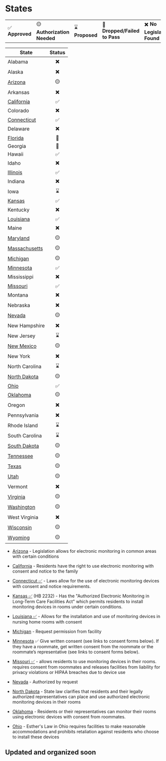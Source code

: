 # States

|   |   |   |   |   |
|---|---|---|---|---|
| ✅ **Approved** | 🟡 **Authorization Needed** | ⌛ **Proposed** | 🚫 **Dropped/Failed to Pass** | ✖️ **No Legislation Found** |


| State | Status |
|---|:---:|
| Alabama |✖️|
| Alaska |✖️|
| [Arizona](https://des.az.gov/sites/default/files/media/DDD_Provider_Manual_Chapter_42_Electronic_Monitoring_in_Program_Sites.pdf) |🟡|
| Arkansas |✖️|
| [California](https://healthworkforce.ucsf.edu/remote-monitoring-technology-long-term-care)  | ✅ |
| Colorado |✖️|
| [Connecticut](https://portal.ct.gov/ltcop/resident-technology-and-camera-use-in-long-term-care) |✅| 
| Delaware |✖️|
| [Florida](https://www.forddean.com/blog/2023/04/new-bill-could-allow-electronic-monitoring-devices-in-florida-long-term-care-facilities/) |🚫|
| Georgia |🚫|
| Hawaii |✅|
| Idaho |✖️|
| [Illinois](https://ilaging.illinois.gov/content/dam/soi/en/web/aging/programs/ltcombudsman/documents/electronic-monitoring-presentation.pdf) |✅|
| Indiana |✖️|
| Iowa |⌛|
| [Kansas](https://kslegislature.org/li_2018/b2017_18/measures/documents/summary_hb_2232_2018.pdf) | ✅ |
| Kentucky |✖️|
| [Louisiana](https://ldh.la.gov/assets/medicaid/hss/docs/NH/NF_VirtualVisitationAct596_12142018.pdf) | ✅ |
| Maine |✖️|
| [Maryland](https://health.maryland.gov/ohcq/docs/Reports/149report.pdf) |🟡|
| [Massachusetts](https://www.mass.gov/doc/doc-468-electronic-monitoring-program/download) |🟡|
| [Michigan](https://www.legislature.mi.gov/documents/2001-2002/billanalysis/House/htm/2001-HLA-5603-s.htm) |🟡|
| [Minnesota](https://www.health.state.mn.us/facilities/regulation/emonitoring/index.html) |✅|
| Mississippi |✖️|
| [Missouri](https://documents.house.mo.gov/billtracking/bills201/hlrbillspdf/3240H.02I.pdf) |✅|
| Montana |✖️|
| Nebraska |✖️|
| [Nevada](https://www.leg.state.nv.us/App/NELIS/REL/82nd2023/Bill/9916/Overview) |🟡|
| New Hampshire |✖️|
| New Jersey |⌛|
| [New Mexico](https://www.nmlegis.gov/sessions/04%20Regular/final/SB0401.html) |🟡|
| New York |✖️|
| North Carolina |⌛|
| [North Dakota](https://legiscan.com/ND/bill/SB2113/2019) |🟡|
| [Ohio](https://aging.ohio.gov/care-and-living/get-help/get-an-advocate/esthers-law) | ✅ |
| [Oklahoma](https://law.justia.com/codes/oklahoma/2020/title-63/section-63-1-1953-5/) |🟡|
| Oregon |✖️|
| Pennsylvania |✖️|
| Rhode Island |⌛|
| South Carolina |⌛|
| [South Dakota](https://sdlegislature.gov/Session/Bill/10353/62123) |🟡|
| [Tennessee](https://wapp.capitol.tn.gov/apps/BillInfo/Default.aspx?BillNumber=SB2695&ga=111) |🟡|
| [Texas](https://www.hhs.texas.gov/sites/default/files/documents/laws-regulations/forms/0065/0065.pdf) |🟡|
| [Utah](https://le.utah.gov/~2016/bills/hbillint/HB0124.htm) |🟡|
| Vermont |✖️|
| [Virginia](https://register.dls.virginia.gov/details.aspx?id=7163) |🟡|
| [Washington](https://apps.leg.wa.gov/WAC/default.aspx?cite=388-97) |🟡|
| West Virginia |✖️|
| [Wisconsin](https://www.dhs.wisconsin.gov/memos/16-001.pdf) |🟡|
| [Wyoming](https://health.wyo.gov/aging/hls/electronic-monitoring-of-long-term-care/) |🟡|


- [Arizona](https://des.az.gov/sites/default/files/Chapter%2042%20Electronic%20Monitoring%20Surveillance%20System%20In%20Program%20Sites%20Final%2005.01.15.pdf) - Legislation allows for electronic monitoring in common areas with certain conditions

- [California](https://healthworkforce.ucsf.edu/remote-monitoring-technology-long-term-care) - Residents have the right to use electronic monitoring with consent and notice to the family

- [Connecticut ✅](https://portal.ct.gov/ltcop/resident-technology-and-camera-use-in-long-term-care) - Laws allow for the use of electronic monitoring devices with consent and notice requirements. 

- [Kansas ✅](https://kslegislature.org/li_2018/b2017_18/measures/documents/summary_hb_2232_2018.pdf) (HB 2232) - Has the "Authorized Electronic Monitoring in Long-Term Care Facilities Act" which permits residents to install monitoring devices in rooms under certain conditions.

- [Louisiana ✅](https://ldh.la.gov/assets/medicaid/hss/docs/NH/NF_VirtualVisitationAct596_12142018.pdf) - Allows for the installation and use of monitoring devices in nursing home rooms with consent

- [Michigan](https://www.legislature.mi.gov/documents/2001-2002/billanalysis/House/htm/2001-HLA-5603-s.htm) - Request permission from facility

- [Minnesota](https://www.health.state.mn.us/facilities/regulation/emonitoring/index.html) ✅
Give written consent (see links to consent forms below).
If they have a roommate, get written consent from the roommate or the roommate’s representative (see links to consent forms below).

- [Missouri ✅](https://documents.house.mo.gov/billtracking/bills201/hlrbillspdf/3240H.02I.pdf) - allows residents to use monitoring devices in their rooms. requires consent from roommates and releases facilities from liability for privacy violations or HIPAA breaches due to device use 

- [Nevada](https://ltc.health.mo.gov/wp-content/uploads/sites/18/2020/08/Guidance-for-LTC-Facilities-Regarding-Electronic-Monitoring-Device-Placement.pdf) - Authorized by request

- [North Dakota](https://legiscan.com/ND/bill/SB2113/2019+-) - State law clarifies that residents and their legally authorized representatives can place and use authorized electronic monitoring devices in their rooms

- [Oklahoma](https://law.justia.com/codes/oklahoma/2020/title-63/section-63-1-1953-5/) - Residents or their representatives can monitor their rooms using electronic devices with consent from roommates.

- [Ohio](https://aging.ohio.gov/care-and-living/get-help/get-an-advocate/esthers-law) - Esther's Law in Ohio requires facilities to make reasonable accommodations and prohibits retaliation against residents who choose to install these devices

## Updated and organized soon